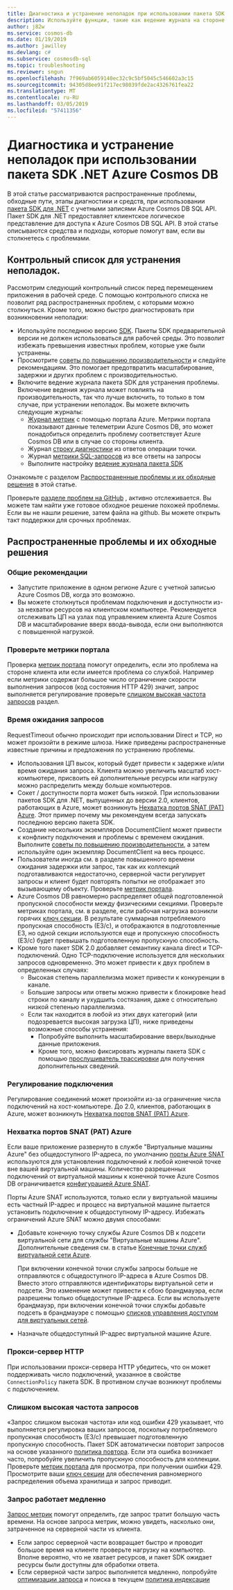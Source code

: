 ```yaml
---
title: Диагностика и устранение неполадок при использовании пакета SDK .NET Azure Cosmos DB
description: Используйте функции, такие как ведение журнала на стороне клиента и другие сторонние средства для определения, диагностирования и устранения неполадок Azure Cosmos DB в том случае, при использовании пакета SDK для .NET.
author: j82w
ms.service: cosmos-db
ms.date: 01/19/2019
ms.author: jawilley
ms.devlang: c#
ms.subservice: cosmosdb-sql
ms.topic: troubleshooting
ms.reviewer: sngun
ms.openlocfilehash: 7f969ab6059140ec32c9c5bf5045c546602a3c15
ms.sourcegitcommit: 94305d8ee91f217ec98039fde2ac4326761fea22
ms.translationtype: MT
ms.contentlocale: ru-RU
ms.lasthandoff: 03/05/2019
ms.locfileid: "57411356"
---
```

# <a name="diagnose-and-troubleshoot-issues-when-using-azure-cosmos-db-net-sdk"></a>Диагностика и устранение неполадок при использовании пакета SDK .NET Azure Cosmos DB
В этой статье рассматриваются распространенные проблемы, обходные пути, этапы диагностики и средств, при использовании [пакета SDK для .NET](sql-api-sdk-dotnet.md) с учетными записями Azure Cosmos DB SQL API.
Пакет SDK для .NET предоставляет клиентское логическое представление для доступа к Azure Cosmos DB SQL API. В этой статье описываются средства и подходы, которые помогут вам, если вы столкнетесь с проблемами.

## <a name="checklist-for-troubleshooting-issues"></a>Контрольный список для устранения неполадок.
Рассмотрим следующий контрольный список перед перемещением приложения в рабочей среде. С помощью контрольного списка не позволит ряд распространенных проблем, с которыми можно столкнуться. Кроме того, можно быстро диагностировать при возникновении неполадки:

*   Используйте последнюю версию [SDK](https://github.com/Azure/azure-cosmos-dotnet-v2/blob/master/changelog.md). Пакеты SDK предварительной версии не должен использоваться для рабочей среды. Это позволит избежать превышения известных проблем, которые уже были устранены.
*   Просмотрите [советы по повышению производительности](performance-tips.md) и следуйте рекомендациям. Это помогает предотвратить масштабирование, задержки и других проблем с производительностью.
*   Включите ведение журнала пакета SDK для устранения проблемы. Включение ведения журнала может повлиять на производительность, так что лучше включить, то только в том случае, при устранении неполадок. Вы можете включить следующие журналы:
    *   [Журнал метрик](monitor-accounts.md) с помощью портала Azure. Метрики портала показывают данные телеметрии Azure Cosmos DB, это может понадобиться определить проблему соответствует Azure Cosmos DB или в случае со стороны клиента.
    *   Журнал [строку диагностики](https://docs.microsoft.com/dotnet/api/microsoft.azure.documents.client.resourceresponsebase.requestdiagnosticsstring?view=azure-dotnet) из ответов операции точки.
    *   Журнал [метрики SQL-запросов](sql-api-query-metrics.md) из все ответы на запросы 
    *   Выполните настройку [ведение журнала пакета SDK]( https://github.com/Azure/azure-cosmos-dotnet-v2/blob/master/docs/documentdb-sdk_capture_etl.md)

Ознакомьте с разделом [Распространенные проблемы и их обходные решения](#common-issues-workarounds) в этой статье.

Проверьте [разделе проблем на GitHub](https://github.com/Azure/azure-cosmos-dotnet-v2/issues) , активно отслеживается. Вы можете там найти уже готовое обходное решение похожей проблемы. Если вы не нашли решение, затем файла на github. Вы можете открыть такт поддержки для срочных проблемах.


## <a name="common-issues-workarounds"></a>Распространенные проблемы и их обходные решения

### <a name="general-suggestions"></a>Общие рекомендации
* Запустите приложение в одном регионе Azure с учетной записью Azure Cosmos DB, когда это возможно. 
* Вы можете столкнуться проблемам подключения и доступности из-за нехватки ресурсов на клиентском компьютере. Рекомендуется отслеживать ЦП на узлах под управлением клиента Azure Cosmos DB и масштабирование вверх ввода-вывода, если они выполняются с повышенной нагрузкой.

### <a name="check-the-portal-metrics"></a>Проверьте метрики портала
Проверка [метрик портала](monitor-accounts.md) помогут определить, если это проблема на стороне клиента или если имеется проблема со службой. Например если метрики содержат большое число ограничение скорости выполнения запросов (код состояния HTTP 429) значит, запрос выполняется регулирование проверьте [слишком высокая частота запросов] раздел. 

### <a name="request-timeouts"></a>Время ожидания запросов
RequestTimeout обычно происходит при использовании Direct и TCP, но может произойти в режиме шлюза. Ниже приведены распространенные известные причины и предложения по устранению проблемы.

* Использования ЦП высок, который будет привести к задержке и/или время ожидания запроса. Клиента можно увеличить масштаб хост-компьютере, присвоить ей дополнительные ресурсы или нагрузку можно распределить между больше компьютеров.
* Сокет / доступности порта может быть низкой. При использовании пакетов SDK для .NET, выпущенных до версии 2.0, клиентов, работающих в Azure, может возникнуть [Нехватка портов SNAT (PAT) Azure]. Этот пример почему мы рекомендуем всегда запускать последнюю версию пакета SDK.
* Создание нескольких экземпляров DocumentClient может привести к конфликту подключения и проблемы с временем ожидания. Выполните [советы по повышению производительности](performance-tips.md), а затем используйте один экземпляр DocumentClient на весь процесс.
* Пользователи иногда см. в разделе повышенного времени ожидания задержки или запрос, так как их коллекций подготавливаются недостаточно, серверной части регулирует запросы и клиент будет повторять попытки не отображает это вызывающему объекту. Проверьте [метрик портала](monitor-accounts.md).
* Azure Cosmos DB равномерно распределяет общей подготовленной пропускной способности между физическими секциями. Проверьте метриках портала, см. в разделе, если рабочая нагрузка возникли горячих [ключ секции](partition-data.md). В результате суммарная потребляемого пропускная способность (ЕЗ/с), и отображаются в подготовленные ЕЗ, но одной секции используются еще и пропускную способность (ЕЗ/с) будет превышать подготовленную пропускную способность. 
* Кроме того пакет SDK 2.0 добавляет семантику канала direct и TCP-подключений. Одно TCP-подключение используется для нескольких запросов одновременно. Это может привести к двух проблем в определенных случаях:
    * Высокая степень параллелизма может привести к конкуренции в канале.
    * Большие запросы или ответы можно привести к блокировке head строки по каналу и ухудшить состязания, даже с относительно низкой степенью параллелизма.
    * Если так находится в любой из этих двух категорий (или подозревается высокая загрузка ЦП), ниже приведены возможные способы устранения:
        * Попробуйте выполнить масштабирование вверх/выходные данные приложения.
        * Кроме того, можно фиксировать журналы пакета SDK с помощью [прослушиватель трассировки](https://github.com/Azure/azure-cosmosdb-dotnet/blob/master/docs/documentdb-sdk_capture_etl.md) для получения дополнительных сведений.

### <a name="connection-throttling"></a>Регулирование подключения
Регулирование соединений может произойти из-за ограничение числа подключений на хост-компьютере. До 2.0, клиентов, работающих в Azure, может возникнуть [Нехватка портов SNAT (PAT) Azure].

### <a name="snat"></a>Нехватка портов SNAT (PAT) Azure

Если ваше приложение развернуто в службе "Виртуальные машины Azure" без общедоступного IP-адреса, по умолчанию [порты Azure SNAT](https://docs.microsoft.com/azure/load-balancer/load-balancer-outbound-connections#preallocatedports) используются для установления подключений к любой конечной точке вне вашей виртуальной машины. Количество разрешенных подключений от виртуальной машины к конечной точке Azure Cosmos DB ограничивается [конфигурацией Azure SNAT](https://docs.microsoft.com/azure/load-balancer/load-balancer-outbound-connections#preallocatedports).

 Порты Azure SNAT используются, только если у виртуальной машины есть частный IP-адрес и процесс на виртуальной машине пытается установить подключение к общедоступному IP-адресу. Избежать ограничений Azure SNAT можно двумя способами:

* Добавьте конечную точку службы Azure Cosmos DB к подсети виртуальной сети для службы "Виртуальные машины Azure". Дополнительные сведения см. в статье [Конечные точки служб виртуальной сети Azure](https://docs.microsoft.com/azure/virtual-network/virtual-network-service-endpoints-overview). 

    При включении конечной точки службы запросы больше не отправляются с общедоступного IP-адреса в Azure Cosmos DB. Вместо этого отправляются идентификаторы виртуальной сети и подсети. Это изменение может привести к сбою брандмауэра, если разрешены только общедоступные IP-адреса. Если вы используете брандмауэр, при включении конечной точки службы добавьте подсеть в брандмауэре с помощью [списков управления доступом для виртуальных сетей](https://docs.microsoft.com/azure/virtual-network/virtual-networks-acl).
* Назначьте общедоступный IP-адрес виртуальной машине Azure.

### <a name="http-proxy"></a>Прокси-сервер HTTP
При использовании прокси-сервера HTTP убедитесь, что он может поддерживать число подключений, указанное в свойстве `ConnectionPolicy` пакета SDK.
В противном случае возникнут проблемы с подключением.

### Слишком высокая частота запросов<a name="request-rate-too-large"></a>
«Запрос слишком высокая частота» или код ошибки 429 указывает, что выполняется регулировка ваших запросов, поскольку потребляемого пропускная способность (ЕЗ/с) превышает подготовленную пропускную способность. Пакет SDK автоматически повторит запросов на основе указанного [политика повтора](https://docs.microsoft.com/dotnet/api/microsoft.azure.documents.client.connectionpolicy.retryoptions?view=azure-dotnet). Если эта ошибка возникает часто, попробуйте увеличить пропускную способность для коллекции. Проверьте [метрик портала](use-metrics.md) для просмотра, при получении ошибки 429. Просмотрите ваши [ключ секции](https://docs.microsoft.com/azure/cosmos-db/partitioning-overview#choose-partitionkey) для обеспечения равномерного распределения объема хранилища и запрос приводит. 

### <a name="slow-query-performance"></a>Запрос работает медленно
[Запрос метрик](sql-api-query-metrics.md) помогут определить, где запрос тратит большую часть времени. На основе запроса метрик, можно увидеть, насколько они, затраченное на серверной части vs клиента.
* Если запрос серверной части возвращает быстро и проводит большое время на клиенте проверьте нагрузку на компьютер. Вполне вероятно, что не хватает ресурсов, и пакет SDK ожидает ресурсы были доступны для обработки ответа.
* Если серверной части запрос выполняется медленно, попробуйте [оптимизации запроса](optimize-cost-queries.md) и поиска в текущем [политика индексации](index-overview.md) 

 <!--Anchors-->
[Common issues and workarounds]: #common-issues-workarounds
[Enable client SDK logging]: #logging
[Слишком высокая частота запросов]: #request-rate-too-large
[Request Timeouts]: #request-timeouts
[Нехватка портов SNAT (PAT) Azure]: #snat
[Production check list]: #production-check-list


